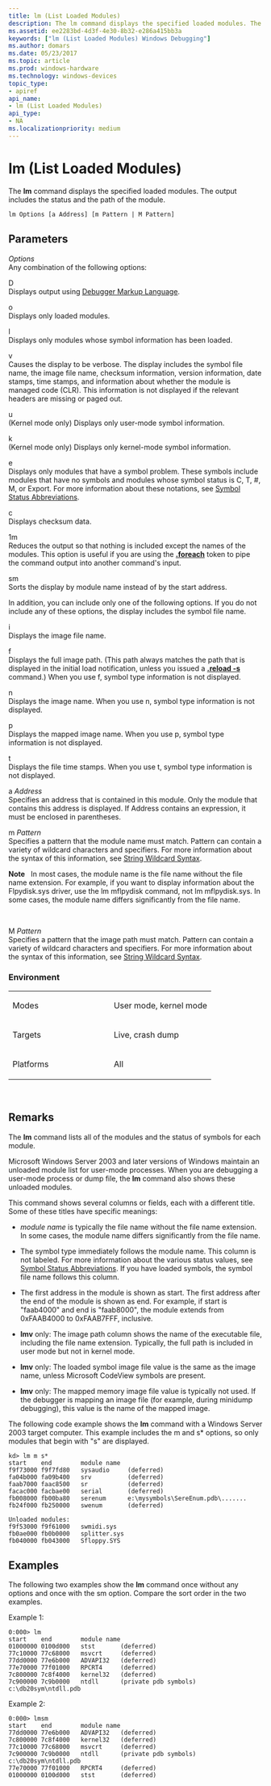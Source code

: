 ```yaml
---
title: lm (List Loaded Modules)
description: The lm command displays the specified loaded modules. The output includes the status and the path of the module.
ms.assetid: ee2283bd-4d3f-4e30-8b32-e286a415bb3a
keywords: ["lm (List Loaded Modules) Windows Debugging"]
ms.author: domars
ms.date: 05/23/2017
ms.topic: article
ms.prod: windows-hardware
ms.technology: windows-devices
topic_type:
- apiref
api_name:
- lm (List Loaded Modules)
api_type:
- NA
ms.localizationpriority: medium
---
```


# lm (List Loaded Modules)


The **lm** command displays the specified loaded modules. The output includes the status and the path of the module.

```
lm Options [a Address] [m Pattern | M Pattern]
```

## <span id="ddk_cmd_list_loaded_modules_dbg"></span><span id="DDK_CMD_LIST_LOADED_MODULES_DBG"></span>Parameters


<span id="_______Options______"></span><span id="_______options______"></span><span id="_______OPTIONS______"></span> *Options*   
Any combination of the following options:

<span id="D"></span><span id="d"></span>D  
Displays output using [Debugger Markup Language](debugger-markup-language-commands.md).

<span id="o"></span><span id="O"></span>o  
Displays only loaded modules.

<span id="l"></span><span id="L"></span>l  
Displays only modules whose symbol information has been loaded.

<span id="v"></span><span id="V"></span>v  
Causes the display to be verbose. The display includes the symbol file name, the image file name, checksum information, version information, date stamps, time stamps, and information about whether the module is managed code (CLR). This information is not displayed if the relevant headers are missing or paged out.

<span id="u"></span><span id="U"></span>u  
(Kernel mode only) Displays only user-mode symbol information.

<span id="k"></span><span id="K"></span>k  
(Kernel mode only) Displays only kernel-mode symbol information.

<span id="e"></span><span id="E"></span>e  
Displays only modules that have a symbol problem. These symbols include modules that have no symbols and modules whose symbol status is C, T, \#, M, or Export. For more information about these notations, see [Symbol Status Abbreviations](symbol-status-abbreviations.md).

<span id="c"></span><span id="C"></span>c  
Displays checksum data.

<span id="1m"></span><span id="1M"></span>1m  
Reduces the output so that nothing is included except the names of the modules. This option is useful if you are using the [**.foreach**](-foreach.md) token to pipe the command output into another command's input.

<span id="sm"></span><span id="SM"></span>sm  
Sorts the display by module name instead of by the start address.

In addition, you can include only one of the following options. If you do not include any of these options, the display includes the symbol file name.

<span id="i"></span><span id="I"></span>i  
Displays the image file name.

<span id="f"></span><span id="F"></span>f  
Displays the full image path. (This path always matches the path that is displayed in the initial load notification, unless you issued a [**.reload -s**](-reload--reload-module-.md) command.) When you use f, symbol type information is not displayed.

<span id="n"></span><span id="N"></span>n  
Displays the image name. When you use n, symbol type information is not displayed.

<span id="p"></span><span id="P"></span>p  
Displays the mapped image name. When you use p, symbol type information is not displayed.

<span id="t"></span><span id="T"></span>t  
Displays the file time stamps. When you use t, symbol type information is not displayed.

<span id="_______a_______Address______"></span><span id="_______a_______address______"></span><span id="_______A_______ADDRESS______"></span> a *Address*   
Specifies an address that is contained in this module. Only the module that contains this address is displayed. If Address contains an expression, it must be enclosed in parentheses.

<span id="_______m_______Pattern______"></span><span id="_______m_______pattern______"></span><span id="_______M_______PATTERN______"></span> m *Pattern*   
Specifies a pattern that the module name must match. Pattern can contain a variety of wildcard characters and specifiers. For more information about the syntax of this information, see [String Wildcard Syntax](string-wildcard-syntax.md).

**Note**   In most cases, the module name is the file name without the file name extension. For example, if you want to display information about the Flpydisk.sys driver, use the lm mflpydisk command, not lm mflpydisk.sys. In some cases, the module name differs significantly from the file name.

 

<span id="_______M_______Pattern______"></span><span id="_______m_______pattern______"></span><span id="_______M_______PATTERN______"></span> M *Pattern*   
Specifies a pattern that the image path must match. Pattern can contain a variety of wildcard characters and specifiers. For more information about the syntax of this information, see [String Wildcard Syntax](string-wildcard-syntax.md).

### <span id="Environment"></span><span id="environment"></span><span id="ENVIRONMENT"></span>Environment

<table>
<colgroup>
<col width="50%" />
<col width="50%" />
</colgroup>
<tbody>
<tr class="odd">
<td align="left"><p>Modes</p></td>
<td align="left"><p>User mode, kernel mode</p></td>
</tr>
<tr class="even">
<td align="left"><p>Targets</p></td>
<td align="left"><p>Live, crash dump</p></td>
</tr>
<tr class="odd">
<td align="left"><p>Platforms</p></td>
<td align="left"><p>All</p></td>
</tr>
</tbody>
</table>

 

Remarks
-------

The **lm** command lists all of the modules and the status of symbols for each module.

Microsoft Windows Server 2003 and later versions of Windows maintain an unloaded module list for user-mode processes. When you are debugging a user-mode process or dump file, the **lm** command also shows these unloaded modules.

This command shows several columns or fields, each with a different title. Some of these titles have specific meanings:

-   *module name* is typically the file name without the file name extension. In some cases, the module name differs significantly from the file name.

-   The symbol type immediately follows the module name. This column is not labeled. For more information about the various status values, see [Symbol Status Abbreviations](symbol-status-abbreviations.md). If you have loaded symbols, the symbol file name follows this column.

-   The first address in the module is shown as start. The first address after the end of the module is shown as end. For example, if start is "faab4000" and end is "faab8000", the module extends from 0xFAAB4000 to 0xFAAB7FFF, inclusive.

-   **lmv** only: The image path column shows the name of the executable file, including the file name extension. Typically, the full path is included in user mode but not in kernel mode.

-   **lmv** only: The loaded symbol image file value is the same as the image name, unless Microsoft CodeView symbols are present.

-   **lmv** only: The mapped memory image file value is typically not used. If the debugger is mapping an image file (for example, during minidump debugging), this value is the name of the mapped image.

The following code example shows the **lm** command with a Windows Server 2003 target computer. This example includes the m and s\* options, so only modules that begin with "s" are displayed.

```
kd> lm m s*
start    end        module name
f9f73000 f9f7fd80   sysaudio     (deferred)                 
fa04b000 fa09b400   srv          (deferred)                 
faab7000 faac8500   sr           (deferred)                 
facac000 facbae00   serial       (deferred)                 
fb008000 fb00ba80   serenum      e:\mysymbols\SereEnum.pdb\.......
fb24f000 fb250000   swenum       (deferred)                 

Unloaded modules:
f9f53000 f9f61000   swmidi.sys
fb0ae000 fb0b0000   splitter.sys
fb040000 fb043000   Sfloppy.SYS
```

Examples
--------

The following two examples show the **lm** command once without any options and once with the sm option. Compare the sort order in the two examples.

Example 1:

```
0:000> lm
start    end        module name
01000000 0100d000   stst       (deferred)
77c10000 77c68000   msvcrt     (deferred)
77dd0000 77e6b000   ADVAPI32   (deferred)
77e70000 77f01000   RPCRT4     (deferred)
7c800000 7c8f4000   kernel32   (deferred)
7c900000 7c9b0000   ntdll      (private pdb symbols) c:\db20sym\ntdll.pdb
```

Example 2:

```
0:000> lmsm
start    end        module name
77dd0000 77e6b000   ADVAPI32   (deferred)
7c800000 7c8f4000   kernel32   (deferred)
77c10000 77c68000   msvcrt     (deferred)
7c900000 7c9b0000   ntdll      (private pdb symbols)  c:\db20sym\ntdll.pdb
77e70000 77f01000   RPCRT4     (deferred)
01000000 0100d000   stst       (deferred)
```

 

 





